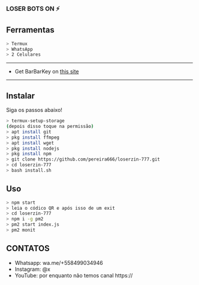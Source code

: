 ### LOSER BOTS ON ⚡

## Ferramentas

```bash
> Termux
> WhatsApp
> 2 Celulares
```

---


- Get BarBarKey on [this site](https://mhankbarbar.tech)

---

## Instalar
Siga os passos abaixo!

```bash
> termux-setup-storage
(depois disso toque na permissão)
> apt install git
> pkg install ffmpeg
> apt install wget
> pkg install nodejs
> pkg install npm
> git clone https://github.com/pereira666/loserzin-777.git
> cd loserzin-777
> bash install.sh
```

## Uso

```bash
> npm start
> leia o códico QR e após isso de um exit
> cd loserzin-777
> npm i -g pm2
> pm2 start index.js
> pm2 monit
```


## CONTATOS

- Whatsapp: wa.me/+558499034946
- Instagram: @x
- YouTube: por enquanto não temos canal https://

